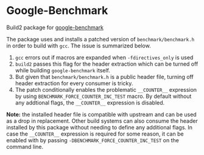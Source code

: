 # Google-Benchmark
Build2 package for [google-benchmark](https://github.com/google/benchmark.git)

The package uses and installs a patched version of `benchmark/benchmark.h` in order to build with `gcc`. The issue is summarized below.
 1. `gcc` errors out if macros are expanded when `-fdirectives_only` is used
 2. `build2` passes this flag for the header extraction which can be turned off while building `google-benchmark` itself.
 3. But given that `benchmark/benchmark.h` is a public header file, turning off header extraction for every consumer is tricky.
 4. The patch conditionally enables the problematic `__COUNTER__` expression by using `BENCHMARK_FORCE_COUNTER_INC_TEST` macro. By default without any addtional flags, the `__COUNTER__` expression is disabled.

__Note:__ the installed header file is compatible with upstream and can be used as a drop in replacement. Other build systems can also consume the header installed by this package without needing to define any additional flags. In case the `__COUNTER__` expression is required for some reason, it can be enabled with by passing `-DBENCHMARK_FORCE_COUNTER_INC_TEST` on the command line.
